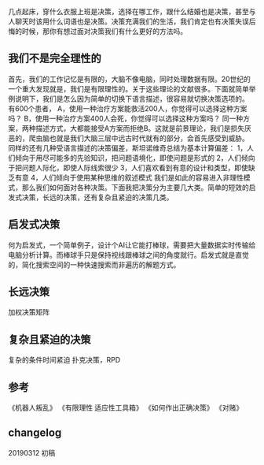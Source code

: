 
几点起床，穿什么衣服上班是决策，选择在哪工作，跟什么结婚也是决策，甚至与人聊天时该用什么词语也是决策。决策充满我们的生活，我们肯定也有决策失误后悔的时候，那你有想过面对决策我们有什么更好的方法吗。
## 我们不是完全理性的
首先，我们的工作记忆是有限的，大脑不像电脑，同时处理数据有限。20世纪的一个重大发现就是，我们是有限理性的。关于这些理论的文献很多。下面就简单举例说明下，我们是怎么因为简单的切换下语言描述，很容易就切换决策选项的。
有600个患者，
A，使用一种治疗方案能救活200人，你觉得可以选择这种方案吗？
B，使用一种治疗方案400人会死，你觉得可以选择这种方案吗？
同一种方案，两种描述方式，大都能接受A方案而拒绝B。这就是前景理论，我们是损失厌恶的，爬虫脑也就是我们大脑三层中远古时代就有的部分，会首先感受到威胁。
同样的还有几种受语言描述的决策偏差，斯坦诺维奇总结为基本计算偏差：
1，人们倾向于用尽可能多的先验知识，把问题语境化，即使问题是形式的
2，人们倾向于把问题人际化，即使人际线索很少
3，人们喜欢看到有意的设计和类型，即使缺乏有意
4，人们倾向于使用某种思维的叙述模式
我们是如此的容易进入非理性模式，那么我们如何面对各种决策。下面我把决策分为主要几大类。简单的短效的启发式决策，长远的决策，还有复杂且紧迫的决策几类。

## 启发式决策
何为启发式，一个简单例子，设计个AI让它能打棒球，需要把大量数据实时传输给电脑分析计算。而棒球手只是保持视线跟棒球之间的角度就行。启发式就是直觉的，简化搜索空间的一种快速搜索而非遍历的解题方式。

## 长远决策
加权决策矩阵

## 复杂且紧迫的决策
复杂的条件时间紧迫 扑克决策，RPD

## 参考
《机器人叛乱》
《有限理性 适应性工具箱》
《如何作出正确决策》
《对赌》

## changelog
20190312 初稿